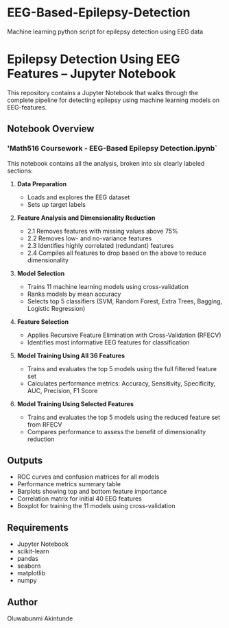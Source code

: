 # EEG-Based-Epilepsy-Detection
Machine learning python script for epilepsy detection using EEG data
# Epilepsy Detection Using EEG Features – Jupyter Notebook

This repository contains a Jupyter Notebook that walks through the complete pipeline for detecting epilepsy using machine learning models on EEG-features.

## Notebook Overview

###  'Math516 Coursework - EEG-Based Epilepsy Detection.ipynb`
This notebook contains all the analysis, broken into six clearly labeled sections:

1. **Data Preparation**
   - Loads and explores the EEG dataset
   - Sets up target labels

2. **Feature Analysis and Dimensionality Reduction**
   - 2.1 Removes features with missing values above 75%
   - 2.2 Removes low- and no-variance features
   - 2.3 Identifies highly correlated (redundant) features
   - 2.4 Compiles all features to drop based on the above to reduce dimensionality

3. **Model Selection**
   - Trains 11 machine learning models using cross-validation
   - Ranks models by mean accuracy
   - Selects top 5 classifiers (SVM, Random Forest, Extra Trees, Bagging, Logistic Regression)

4. **Feature Selection**
   - Applies Recursive Feature Elimination with Cross-Validation (RFECV)
   - Identifies most informative EEG features for classification

5. **Model Training Using All 36 Features**
   - Trains and evaluates the top 5 models using the full filtered feature set
   - Calculates performance metrics: Accuracy, Sensitivity, Specificity, AUC, Precision, F1 Score

6. **Model Training Using Selected Features**
   - Trains and evaluates the top 5 models using the reduced feature set from RFECV
   - Compares performance to assess the benefit of dimensionality reduction

## Outputs

- ROC curves and confusion matrices for all models
- Performance metrics summary table
- Barplots showing top and bottom feature importance
- Correlation matrix for initial 40 EEG features
- Boxplot for training the 11 models using cross-validation

## Requirements

- Jupyter Notebook
- scikit-learn
- pandas
- seaborn
- matplotlib
- numpy

## Author

Oluwabunmi Akintunde
